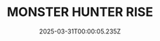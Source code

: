---
title: "MONSTER HUNTER RISE"
id: 1446780
date: 2025-03-31T00:00:05.235Z
link: games/steam/recent/monster-hunter-rise
image: http://media.steampowered.com/steamcommunity/public/images/apps/1446780/560dd364b52075b783424961a43c01f9b69fde15.jpg
playtime_2weeks: 1449
playtime_forever: 2479
playtime_windows_forever: 0
playtime_mac_forever: 0
playtime_linux_forever: 2479
playtime_deck_forever: 2479
---